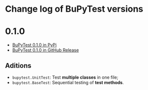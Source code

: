 # Change log of BuPyTest versions

# 0.1.0

- [BuPyTest 0.1.0 in PyPi](https://pypi.org/project/bupytest/0.1.0/)
- [BuPyTest 0.1.0 in GitHub Release](https://github.com/jaedsonpys/bupytest/releases/tag/0.1.0)

## Aditions

- `bupytest.UnitTest`: Test **multiple classes** in one file;
- `bupytest.BaseTest`: Sequential testing of **test methods**.